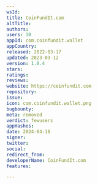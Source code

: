 ```yaml
---
wsId: 
title: CoinFundIt.com
altTitle: 
authors: 
users: 10
appId: com.coinfundit.wallet
appCountry: 
released: 2022-03-17
updated: 2023-03-12
version: 1.0.4
stars: 
ratings: 
reviews: 
website: https://coinfundit.com
repository: 
issue: 
icon: com.coinfundit.wallet.png
bugbounty: 
meta: removed
verdict: fewusers
appHashes: 
date: 2024-04-19
signer: 
twitter: 
social: 
redirect_from: 
developerName: CoinFundIt.com
features: 

---
```


